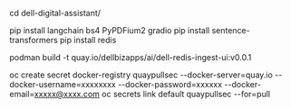 cd dell-digital-assistant/

pip install langchain bs4 PyPDFium2 gradio
pip install sentence-transformers
pip install redis

podman build -t quay.io/dellbizapps/ai/dell-redis-ingest-ui:v0.0.1

oc create secret docker-registry quaypullsec     --docker-server=quay.io     --docker-username=xxxxxxxx     --docker-password=xxxxxx     --docker-email=xxxxx@xxxx.com
oc secrets link default quaypullsec --for=pull